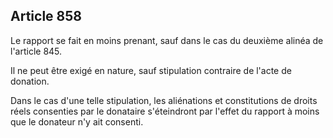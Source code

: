 Article 858
----
Le rapport se fait en moins prenant, sauf dans le cas du deuxième alinéa de
l'article 845.

Il ne peut être exigé en nature, sauf stipulation contraire de l'acte de
donation.

Dans le cas d'une telle stipulation, les aliénations et constitutions de droits
réels consenties par le donataire s'éteindront par l'effet du rapport à moins
que le donateur n'y ait consenti.

